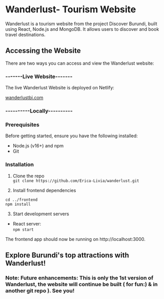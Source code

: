 # Wanderlust- Tourism Website

Wanderlust is a tourism website from the project Discover Burundi, built using React, Node.js and MongoDB. It allows users to discover and book travel destinations.

## Accessing the Website

There are two ways you can access and view the Wanderlust website:

### -------Live Website-------

The live Wanderlust Website is deployed on Netlify:

[wanderlustbi.com](https:wanderlustbi.netlify.app)

### ----------Locally----------

### Prerequisites

Before getting started, ensure you have the following installed:

+ Node.js (v16+) and npm
+ Git

### Installation

1. Clone the repo  
`git clone https://github.com/Erica-Livia/wanderlust.git`

2. Install frontend dependencies
   
`cd ../frontend`  
`npm install`

3. Start development servers  

+ React server:  
`npm start`

The frontend app should now be running on http://localhost:3000.


## Explore Burundi's top attractions with Wanderlust!

### Note: Future enhancements: This is only the 1st version of Wanderlust, the website will continue be built ( for fun:) & in another git repo ). See you!
